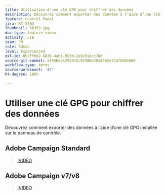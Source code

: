 ```yaml
---
title: Utilisation d'une clé GPG pour chiffrer des données
description: Découvrez comment exporter des données à l’aide d’une clé GPG installée sur le Panneau de contrôle.
feature: Control Panel
jira: KT-5793
thumbnail: 36399.jpg
doc-type: feature video
activity: use
team: PM
role: Admin
level: Experienced
exl-id: 8b2ff6b2-6836-4ab1-953b-2a9c81ec576d
source-git-commit: af05bde1295913c93388dd014462e32afb081669
workflow-type: tm+mt
source-wordcount: '47'
ht-degree: 100%

---
```


# Utiliser une clé GPG pour chiffrer des données

Découvrez comment exporter des données à l’aide d’une clé GPG installée sur le panneau de contrôle.

## Adobe Campaign Standard

>[!VIDEO](https://video.tv.adobe.com/v/36380?quality=12&learn=0n)

## Adobe Campaign v7/v8

>[!VIDEO](https://video.tv.adobe.com/v/36399?quality=12&learn=0n)
